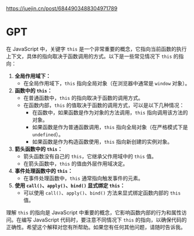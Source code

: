 https://juejin.cn/post/6844903488304971789



# GPT

在 JavaScript 中，关键字 `this` 是一个非常重要的概念，它指向当前函数的执行上下文，具体的指向取决于函数调用的方式。以下是一些常见情况下 `this` 的指向：

1. **全局作用域下：**
    - 在全局作用域下，`this` 指向全局对象（在浏览器中通常是 `window` 对象）。
2. **函数中的 `this`：**
    - 在普通函数中，`this` 的指向取决于函数的调用方式。
    - 在函数内部，`this` 的值取决于函数的调用方式，可以是以下几种情况：
        - 在函数中，如果函数是作为对象的方法调用，`this` 指向调用该方法的对象。
        - 如果函数是作为普通函数调用，`this` 指向全局对象（在严格模式下是 `undefined`）。
        - 如果函数是作为构造函数使用，`this` 指向新创建的实例对象。
3. **箭头函数中的 `this`：**
    - 箭头函数没有自己的 `this`，它继承父作用域中的 `this` 值。
    - 在箭头函数中，`this` 的值由外层作用域决定。
4. **事件处理函数中的 `this`：**
    - 在事件处理函数中，`this` 通常指向触发事件的元素。
5. **使用 `call()`、`apply()`、`bind()` 显式绑定 `this`：**
    - 可以使用 `call()`、`apply()`、`bind()` 方法来显式绑定函数内部的 `this` 值。

理解 `this` 的指向是 JavaScript 中重要的概念，它影响函数内部的行为和属性访问。在编写 JavaScript 代码时，要注意不同情况下 `this` 的指向，以确保代码的正确性。希望这个解释对您有所帮助。如果您有任何其他问题，请随时告诉我。
